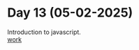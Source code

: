 # Day 13 (05-02-2025)
Introduction to javascript.  
[work](https://esingh03.github.io/Full_Stack_Training/Day%2013/index.html)
